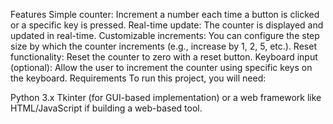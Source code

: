 Features
Simple counter: Increment a number each time a button is clicked or a specific key is pressed.
Real-time update: The counter is displayed and updated in real-time.
Customizable increments: You can configure the step size by which the counter increments (e.g., increase by 1, 2, 5, etc.).
Reset functionality: Reset the counter to zero with a reset button.
Keyboard input (optional): Allow the user to increment the counter using specific keys on the keyboard.
Requirements
To run this project, you will need:

Python 3.x
Tkinter (for GUI-based implementation) or a web framework like HTML/JavaScript if building a web-based tool.
